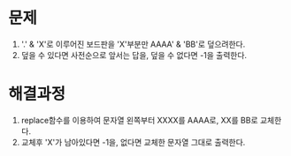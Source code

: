 # 문제

1. '.' & 'X'로 이루어진 보드판을 'X'부분만 AAAA' & 'BB'로 덮으려한다.
2. 덮을 수 있다면 사전순으로 앞서는 답을, 덮을 수 없다면 -1을 출력한다.



# 해결과정

1. replace함수를 이용하여 문자열 왼쪽부터 XXXX를 AAAA로, XX를 BB로 교체한다.
2. 교체후 'X'가 남아있다면 -1을, 없다면 교체한 문자열 그대로 출력한다.

